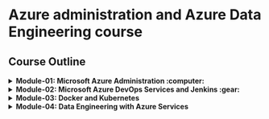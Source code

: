 # Azure administration and Azure Data Engineering course

## Course Outline

<details>
 <summary> <b> Module-01: Microsoft Azure Administration :computer: </b>  </summary>
  
-  Deploy & Manage Azure Compute Service: Azure Virtual Machines (VM)
    - Overview of Azure Virtual Machines
    - Azure VM: Images | Instances (Linux & Windows) | VM Sizes
    - Azure VM Storage: Disks (for persistent storage)
    - Azure VM Management and Automation using Azure VM Extensions
    - Azure VM: HA and Autoscaling services – Scale-sets, Zone, AS
    - Azure Load Balancing services – Load Balancer, AG, Traffic Manager

- Configure and Manage Virtual Networking in Azure

  - Introduction to Azure Virtual Network – Subnets
  - Azure Network Security services - Network Security Group, Firewall
  - IP Address - Public IP, Private IP
  - Azure Virtual Network connectivity use-cases and mechanisms

- Implement and Manage Storage in Azure
  - Overview of Azure Storage
  - Azure Storage Services: Blob, Files, Table, Queue
  - Azure Storage Account: Authorization Techniques
  - Azure Storage Account: Data Redundancy (HA) - LRS, ZRS, GRS, RGRS, GZRS
  - Azure Storage Account: Lifecycle Policies
  - Azure Storage Account: Firewall & Network settings

</details>
<details>
 <summary> <b> Module-02: Microsoft Azure DevOps Services and Jenkins :gear: </b>  </summary>
  
- Introduction to DevOps 
  - Configure processes and communications
    - Agile Development
    - Azure Boards
- Design and implement source control
  - Git Primer
  - Github
  - Azure Repos/AWS CodeCommit
  - Git Branch & Actions

- Plan and Configure CICD Pipeline with Azure Pipelines

  - Continuous Integration process (CI) Primer
  - Understanding Build and Release process
  - YAML Primer
  - Understanding Azure Pipeline configuration file (build, tasks, jobs)
  - Triggering Azure Pipeline
  - Create end-to-end Production grade CICD Azure Pipeline
  - Integrating Azure Pipeline with Azure Repos and Github

- Plan and Configure CICD Pipeline with **Jenkins**

</details>
<details>
 <summary> <b> Module-03: Docker and Kubernetes </b>  </summary>
  
- **Docker**: Package, Ship and Deploy Container Applications
  - Introduction to Containerization | Docker Primer
  - Docker Architecture | Installation | Container Lifecycle | Registry
  - Working with Docker Images – Dockerfile | Custom Images | Container Registries
  - Explore Azure Container Instance and Azure Container App services
  - Lab – Create custom Docker Image and push it to Docker Hub/ACR/ECR

- **Kubernetes**: Orchestrating containerized applications
  - Kubernetes Overview - Architecture | Control Plane components
  - K8s Installation and Configure (One node cluster with minikube)
  - Explore various K8s objects
    - Pod
    - ReplicaSet
    - ReplicationController
    - Deployments
    - Secrets
    - PVC, PV
  - Automating custom application packaging, shipping and deployment to K8s cluster using CI CD Pipeline
  </details>

<details>
  <summary> <b> Module-04: Data Engineering with Azure Services </b>  </summary>

- Plan and Implement Storage in Azure - Azure Storage, Azure SQL DB, Cosmos DB
- **T-SQL** Primer
  - Installation | Configure
  - DDL Queries - Create, Alter and Drop Tables
  - DML Queries - Insret, Update and Delete Records
  - SQL Constraints
  - Normalization of Relational data
- Azure SQL Database
- Azure NoSQL Database - **Cosmos DB**
- Data Processing with **Azure Data Factory** (ADF)

  - ETL Primer
  - Azure Data Factory (ADF) Overview
  - Pipelines and Activities
  - Working with Linked services and Datasets
  - Lab: Create Data Pipeline using ADF
  - Understand how to Trigger and Debug a Pipeline
  - ADF Triggers - Schedule | Storage
  - ADF Connectors
  - ADF Control Flow Activities
  - ADF Data Transformations
  - Lab: Creating Transformation Notebooks

- Develop and Process Data with **Azure Databricks**

  - Azure Databricks Overview - Architecture | Workspace
  - Plan and Create Azure Databricks Workspace
  - Azure Databricks Clusters - Setup | Types | Pricing
  - _Apache Spark Primer_ - Cluster Architecture | Dataframe and Data source APIs
  - Data Ingestion - CSV | JSON | Bulk files
  - Working with _PySpark_ - Python API for Apache Spark
  - Lab: Performing various operations on Data - Load, Groupby, Filtering on NULL
  - Analyzing Data using Spark - Filters | Joins | Aggregations
  - Azure Databricks Notebooks
  - Delta Lake and Data Warehousing in Databricks
    - Create SQL Warehouse in Azure Databricks
    - Run Notebook from Azure Data Factory
  - Azure Databricks Workflows

- Case Studies
  - Data migration from Hadoop to Azure Databricks
  - Setting up Data Pipeline using Azure Synapse Analytics
- </details>

